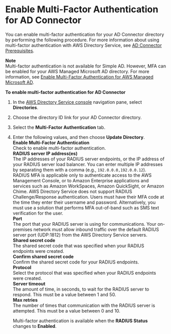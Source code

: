 # Enable Multi\-Factor Authentication for AD Connector<a name="ad_connector_mfa"></a>

You can enable multi\-factor authentication for your AD Connector directory by performing the following procedure\. For more information about using multi\-factor authentication with AWS Directory Service, see [AD Connector Prerequisites](prereq_connector.md)\.

**Note**  
Multi\-factor authentication is not available for Simple AD\. However, MFA can be enabled for your AWS Managed Microsoft AD directory\. For more information, see [Enable Multi\-Factor Authentication for AWS Managed Microsoft AD](ms_ad_mfa.md)\.

**To enable multi\-factor authentication for AD Connector**

1. In the [AWS Directory Service console](https://console.aws.amazon.com/directoryservice/) navigation pane, select **Directories**\.

1. Choose the directory ID link for your AD Connector directory\.

1. Select the **Multi\-Factor Authentication** tab\.

1. Enter the following values, and then choose **Update Directory**\.   
**Enable Multi\-Factor Authentication**  
Check to enable multi\-factor authentication\.  
**RADIUS server IP address\(es\)**  
The IP addresses of your RADIUS server endpoints, or the IP address of your RADIUS server load balancer\. You can enter multiple IP addresses by separating them with a comma \(e\.g\., `192.0.0.0,192.0.0.12`\)\.  
RADIUS MFA is applicable only to authenticate access to the AWS Management Console, or to Amazon Enterprise applications and services such as Amazon WorkSpaces, Amazon QuickSight, or Amazon Chime\. AWS Directory Service does not support RADIUS Challenge/Response authentication\. Users must have their MFA code at the time they enter their username and password\. Alternatively, you must use a solution that performs MFA out\-of\-band such as SMS text verification for the user\.  
**Port**  
The port that your RADIUS server is using for communications\. Your on\-premises network must allow inbound traffic over the default RADIUS server port \(UDP:1812\) from the AWS Directory Service servers\.  
**Shared secret code**  
The shared secret code that was specified when your RADIUS endpoints were created\.  
**Confirm shared secret code**  
Confirm the shared secret code for your RADIUS endpoints\.  
**Protocol**  
Select the protocol that was specified when your RADIUS endpoints were created\.  
**Server timeout**  
The amount of time, in seconds, to wait for the RADIUS server to respond\. This must be a value between 1 and 50\.  
**Max retries**  
The number of times that communication with the RADIUS server is attempted\. This must be a value between 0 and 10\.

   Multi\-factor authentication is available when the **RADIUS Status** changes to **Enabled**\. 